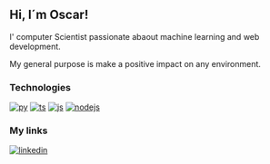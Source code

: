 ## Hi, I´m Oscar!

I' computer Scientist passionate abaout machine learning and web development.

My general purpose is make a positive impact on any environment.

### Technologies
[![py](https://img.shields.io/badge/Python-8B8987?logo=Python&style=for-the-badge&logoColor=3776AB&link=)](https://github.com/itsorivera)
[![ts](https://img.shields.io/badge/TypeScript-8B8987?logo=typescript&style=for-the-badge&link=)](https://github.com/itsorivera)
[![js](https://img.shields.io/badge/JavaScript-8B8987?logo=javascript&style=for-the-badge&link=)](https://github.com/itsorivera)
[![nodejs](https://img.shields.io/badge/Node.js-8B8987?logo=nodedotjs&style=for-the-badge&link=)](https://github.com/itsorivera)

### My links
<!-- [![portfolio](https://img.shields.io/badge/my_portfolio-000?style=for-the-badge&logo=ko-fi&logoColor=white)](https://itsorivera-portfolio.deno.dev/) -->
[![linkedin](https://img.shields.io/badge/linkedin-0A66C2?style=for-the-badge&logo=linkedin&logoColor=white)](https://www.linkedin.com/in/itsorivera/)

<!--
**itsorivera/itsorivera** is a ✨ _special_ ✨ repository because its `README.md` (this file) appears on your GitHub profile.

Here are some ideas to get you started:

- 🔭 I’m currently working on ...
- 🌱 I’m currently learning ...
- 👯 I’m looking to collaborate on ...
- 🤔 I’m looking for help with ...
- 💬 Ask me about ...
- 📫 How to reach me: ...
- 😄 Pronouns: ...
- ⚡ Fun fact: ...
-->
